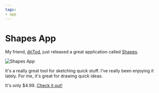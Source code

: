 ```yaml
---
tags:
- app
---
```


# Shapes App

My friend, [@iTod](http://twitter.com/itod), just released a great application called [Shapes](http://shapesapp.com).

![Shapes App](screen.png)

It's a really great tool for sketching quick stuff. I've really been enjoying it lately. For me, it's great for drawing quick ideas.

It's only $4.99. [Check it out!](http://shapesapp.com)
